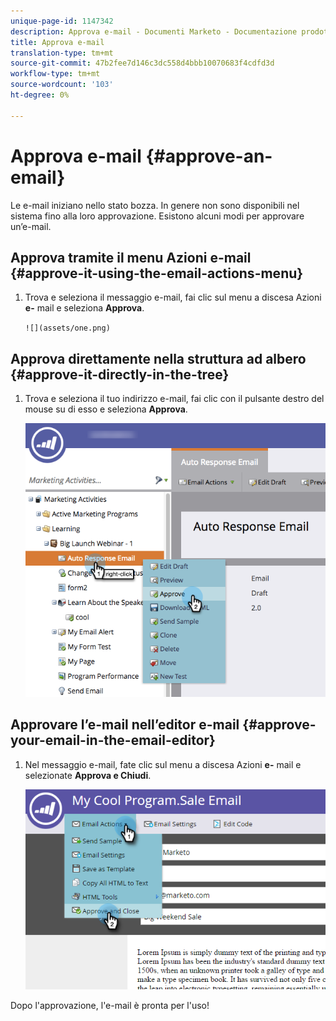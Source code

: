 ```yaml
---
unique-page-id: 1147342
description: Approva e-mail - Documenti Marketo - Documentazione prodotto
title: Approva e-mail
translation-type: tm+mt
source-git-commit: 47b2fee7d146c3dc558d4bbb10070683f4cdfd3d
workflow-type: tm+mt
source-wordcount: '103'
ht-degree: 0%

---
```



# Approva e-mail {#approve-an-email}

Le e-mail iniziano nello stato bozza. In genere non sono disponibili nel sistema fino alla loro approvazione. Esistono alcuni modi per approvare un’e-mail.

## Approva tramite il menu Azioni e-mail {#approve-it-using-the-email-actions-menu}

1. Trova e seleziona il messaggio e-mail, fai clic sul menu a discesa Azioni **e-** mail e seleziona **Approva**.

   ` ![](assets/one.png)  
`

## Approva direttamente nella struttura ad albero {#approve-it-directly-in-the-tree}

1. Trova e seleziona il tuo indirizzo e-mail, fai clic con il pulsante destro del mouse su di esso e seleziona **Approva**.

   ![](assets/approveemail.png)

## Approvare l’e-mail nell’editor e-mail {#approve-your-email-in-the-email-editor}

1. Nel messaggio e-mail, fate clic sul menu a discesa Azioni **e-** mail e selezionate **Approva e Chiudi**.

   ![](assets/three.png)

Dopo l&#39;approvazione, l&#39;e-mail è pronta per l&#39;uso!
